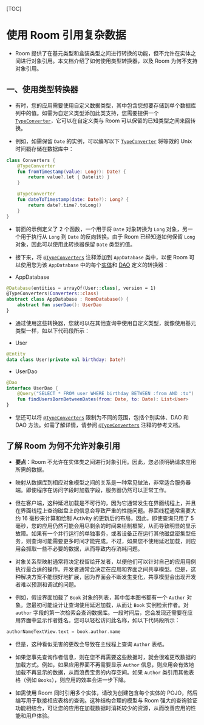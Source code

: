 [TOC]

# 使用 Room 引用复杂数据

* Room 提供了在基元类型和盒装类型之间进行转换的功能，但不允许在实体之间进行对象引用。本文档介绍了如何使用类型转换器，以及 Room 为何不支持对象引用。

## 一、使用类型转换器

* 有时，您的应用需要使用自定义数据类型，其中包含您想要存储到单个数据库列中的值。如需为自定义类型添加此类支持，您需要提供一个 [`TypeConverter`](https://developer.android.google.cn/reference/androidx/room/TypeConverter)，它可以在自定义类与 Room 可以保留的已知类型之间来回转换。

* 例如，如需保留 `Date` 的实例，可以编写以下 [`TypeConverter`](https://developer.android.google.cn/reference/androidx/room/TypeConverter) 将等效的 Unix 时间戳存储在数据库中：

```kotlin
class Converters {
    @TypeConverter
    fun fromTimestamp(value: Long?): Date? {
        return value?.let { Date(it) }
    }

    @TypeConverter
    fun dateToTimestamp(date: Date?): Long? {
        return date?.time?.toLong()
    }
}
```

* 前面的示例定义了 2 个函数，一个用于将 `Date` 对象转换为 `Long` 对象，另一个用于执行从 `Long` 到 `Date` 的反向转换。由于 Room 已经知道如何保留 `Long` 对象，因此可以使用此转换器保留 `Date` 类型的值。

* 接下来，将 [`@TypeConverters`](https://developer.android.google.cn/reference/androidx/room/TypeConverters) 注释添加到 `AppDatabase` 类中，以便 Room 可以使用您为该 `AppDatabase` 中的每个[实体](https://developer.android.google.cn/training/data-storage/room/defining-data)和 [DAO](https://developer.android.google.cn/training/data-storage/room/accessing-data) 定义的转换器：

* AppDatabase

```kotlin
@Database(entities = arrayOf(User::class), version = 1)
@TypeConverters(Converters::class)
abstract class AppDatabase : RoomDatabase() {
    abstract fun userDao(): UserDao
}
```

* 通过使用这些转换器，您就可以在其他查询中使用自定义类型，就像使用基元类型一样，如以下代码段所示：

* User

```kotlin
@Entity
data class User(private val birthday: Date?)
```

* UserDao

```kotlin
@Dao
interface UserDao {
    @Query("SELECT * FROM user WHERE birthday BETWEEN :from AND :to")
    fun findUsersBornBetweenDates(from: Date, to: Date): List<User>
}
```

* 您还可以将 [`@TypeConverters`](https://developer.android.google.cn/reference/androidx/room/TypeConverters) 限制为不同的范围，包括个别实体、DAO 和 DAO 方法。如需了解详情，请参阅 [`@TypeConverters`](https://developer.android.google.cn/reference/androidx/room/TypeConverters) 注释的参考文档。

## 了解 Room 为何不允许对象引用

* **要点**：Room 不允许在实体类之间进行对象引用。因此，您必须明确请求应用所需的数据。

* 映射从数据库到相应对象模型之间的关系是一种常见做法，非常适合服务器端。即使程序在访问字段时加载字段，服务器仍然可以正常工作。

* 但在客户端，这种延迟加载是不可行的，因为它通常发生在界面线程上，并且在界面线程上查询磁盘上的信息会导致严重的性能问题。界面线程通常需要大约 16 毫秒来计算和绘制 Activity 的更新后的布局，因此，即使查询只用了 5 毫秒，您的应用仍然可能会用尽剩余的时间来绘制框架，从而导致明显的显示故障。如果有一个并行运行的单独事务，或者设备正在运行其他磁盘密集型任务，则查询可能需要更多时间才能完成。不过，如果您不使用延迟加载，则应用会抓取一些不必要的数据，从而导致内存消耗问题。

* 对象关系型映射通常将决定权留给开发者，以便他们可以针对自己的应用用例执行最合适的操作。开发者通常会决定在应用和界面之间共享模型。但是，这种解决方案不能很好地扩展，因为界面会不断发生变化，共享模型会出现开发者难以预测和调试的问题。

* 例如，假设界面加载了 `Book` 对象的列表，其中每本图书都有一个 `Author` 对象。您最初可能设计让查询使用延迟加载，从而让 `Book` 实例检索作者。对 `author` 字段的第一次检索会查询数据库。一段时间后，您会发现还需要在应用界面中显示作者姓名。您可以轻松访问此名称，如以下代码段所示：

```kotlin
authorNameTextView.text = book.author.name
```

* 但是，这种看似无害的更改会导致在主线程上查询 `Author` 表格。

* 如果您事先查询作者信息，则在您不再需要这些数据时，就会很难更改数据的加载方式。例如，如果应用界面不再需要显示 `Author` 信息，则应用会有效地加载不再显示的数据，从而浪费宝贵的内存空间。如果 `Author` 类引用其他表格（例如 `Books`），则应用的效率会进一步下降。

* 如需使用 Room 同时引用多个实体，请改为创建包含每个实体的 POJO，然后编写用于联接相应表格的查询。这种结构合理的模型与 Room 强大的查询验证功能相结合，可让您的应用在加载数据时消耗较少的资源，从而改善应用的性能和用户体验。